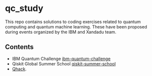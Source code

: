 # qc_study

This repo contains solutions to coding exercises related to quantum computing and quantum machine learning.
These have been proposed during events organized by the IBM and Xandadu team.

## Contents

* IBM Quantum Challenge [ibm-quantum-challenge](ibm-quantum-challenge)
* Qiskit Global Summer School [qiskit-summer-school](qiskit-summer-school)
* [Qhack](QHack).

